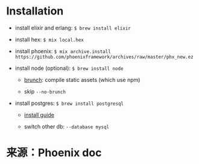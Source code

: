 # Installation

- install elixir and erlang: `$ brew install elixir`

- install hex: `$ mix local.hex`

- install phoenix: `$ mix archive.install https://github.com/phoenixframework/archives/raw/master/phx_new.ez`

- install node (optional): `$ brew install node`

    - [brunch](http://brunch.io/): compile static assets (which use npm)

    - skip `--no-brunch`

- install postgres: `$ brew install postgresql`

    - [install guide](https://wiki.postgresql.org/wiki/Detailed_installation_guides)

    - switch other db: `--database mysql`

# 来源：Phoenix doc

